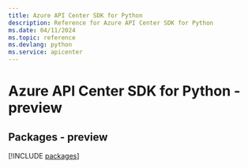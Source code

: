 ```yaml
---
title: Azure API Center SDK for Python
description: Reference for Azure API Center SDK for Python
ms.date: 04/11/2024
ms.topic: reference
ms.devlang: python
ms.service: apicenter
---
```

# Azure API Center SDK for Python - preview
## Packages - preview
[!INCLUDE [packages](api-center-index.md)]